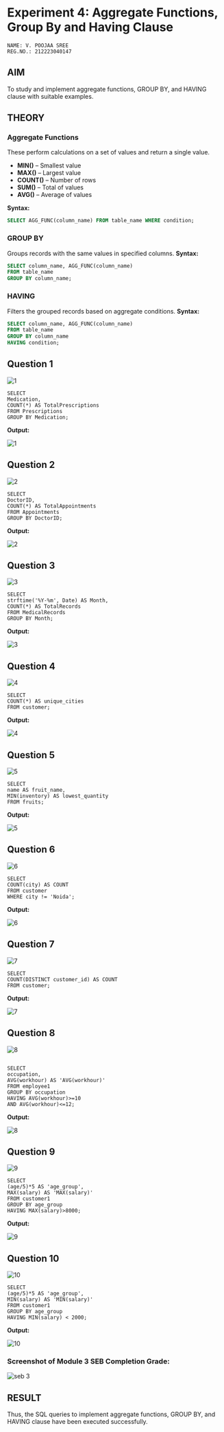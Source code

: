 # Experiment 4: Aggregate Functions, Group By and Having Clause

```
NAME: V. POOJAA SREE
REG.NO.: 212223040147

```
## AIM
To study and implement aggregate functions, GROUP BY, and HAVING clause with suitable examples.

## THEORY

### Aggregate Functions
These perform calculations on a set of values and return a single value.

- **MIN()** – Smallest value  
- **MAX()** – Largest value  
- **COUNT()** – Number of rows  
- **SUM()** – Total of values  
- **AVG()** – Average of values

**Syntax:**
```sql
SELECT AGG_FUNC(column_name) FROM table_name WHERE condition;
```
### GROUP BY
Groups records with the same values in specified columns.
**Syntax:**
```sql
SELECT column_name, AGG_FUNC(column_name)
FROM table_name
GROUP BY column_name;
```
### HAVING
Filters the grouped records based on aggregate conditions.
**Syntax:**
```sql
SELECT column_name, AGG_FUNC(column_name)
FROM table_name
GROUP BY column_name
HAVING condition;
```
**Question 1**
---
![1](https://github.com/user-attachments/assets/89b5aca7-9b26-42ab-b554-2032ac459ad9)


```
SELECT
Medication,
COUNT(*) AS TotalPrescriptions
FROM Prescriptions
GROUP BY Medication;

```

**Output:**

![1](https://github.com/user-attachments/assets/9eafe79f-3b5e-45ae-a88f-e10b6ed778b1)


**Question 2**
---
![2](https://github.com/user-attachments/assets/8fa718be-f956-4096-b4e6-7c4af3308bde)


```
SELECT
DoctorID,
COUNT(*) AS TotalAppointments
FROM Appointments
GROUP BY DoctorID;

```

**Output:**

![2](https://github.com/user-attachments/assets/f4433226-ed7b-401b-a801-59386f216110)


**Question 3**
---
![3](https://github.com/user-attachments/assets/199531f8-6fc3-42c4-890e-004144e9ad0a)


```
SELECT
strftime('%Y-%m', Date) AS Month,
COUNT(*) AS TotalRecords
FROM MedicalRecords
GROUP BY Month;

```

**Output:**

![3](https://github.com/user-attachments/assets/2674b5c6-4e30-4d8b-b111-c0f36e44d7f6)


**Question 4**
---
![4](https://github.com/user-attachments/assets/2aec1ec3-dc47-48a4-beea-fd0c7e97e451)


```
SELECT
COUNT(*) AS unique_cities
FROM customer;

```

**Output:**

![4](https://github.com/user-attachments/assets/441f8f28-7815-4f09-854f-449edff7425b)


**Question 5**
---
![5](https://github.com/user-attachments/assets/7efca30c-e532-4b20-b731-95354d8e84fd)


```
SELECT
name AS fruit_name,
MIN(inventory) AS lowest_quantity
FROM fruits;

```

**Output:**

![5](https://github.com/user-attachments/assets/cea55957-abe5-4da9-9274-24082a6d0a9f)


**Question 6**
---
![6](https://github.com/user-attachments/assets/f070b66f-8ccc-4f96-9e29-f9c7df6f9f23)


```
SELECT
COUNT(city) AS COUNT
FROM customer
WHERE city != 'Noida';

```

**Output:**

![6](https://github.com/user-attachments/assets/d3693276-afa3-49e3-bdfb-cbdb0641f64e)


**Question 7**
---
![7](https://github.com/user-attachments/assets/087dc543-6a78-499a-af33-24750c23234d)


```
SELECT
COUNT(DISTINCT customer_id) AS COUNT
FROM customer;

```

**Output:**

![7](https://github.com/user-attachments/assets/6b8ddb7d-7485-4b2c-8e0b-23afab77f4d4)


**Question 8**
---
![8](https://github.com/user-attachments/assets/b1849f48-4db7-46dd-a6be-e39a4c960e28)


```

SELECT
occupation,
AVG(workhour) AS 'AVG(workhour)'
FROM employee1
GROUP BY occupation
HAVING AVG(workhour)>=10
AND AVG(workhour)<=12;

```

**Output:**

![8](https://github.com/user-attachments/assets/6745f32e-d811-4812-b619-4950c58521c8)


**Question 9**
---
![9](https://github.com/user-attachments/assets/9f956be2-fd70-4f0d-8e5b-3f43f170411b)


```
SELECT
(age/5)*5 AS 'age_group',
MAX(salary) AS 'MAX(salary)'
FROM customer1
GROUP BY age_group
HAVING MAX(salary)>8000;

```

**Output:**

![9](https://github.com/user-attachments/assets/7bab986f-0864-41b5-9234-1ae429d0b74a)


**Question 10**
---
![10](https://github.com/user-attachments/assets/bd114d13-0781-4c5b-91f3-18ba1d0b2c58)


```
SELECT
(age/5)*5 AS 'age_group',
MIN(salary) AS 'MIN(salary)'
FROM customer1
GROUP BY age_group
HAVING MIN(salary) < 2000;

```

**Output:**

![10](https://github.com/user-attachments/assets/66c819b5-36e9-4adb-b5f8-f087cc022b0b)


### Screenshot of Module 3 SEB Completion Grade:

![seb 3](https://github.com/user-attachments/assets/93bd54a4-a6ed-46aa-8f6e-84f129de8dc9)



## RESULT
Thus, the SQL queries to implement aggregate functions, GROUP BY, and HAVING clause have been executed successfully.
